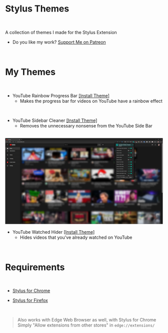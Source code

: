# Stylus Themes

<br>

A collection of themes I made for the Stylus Extension  
  
- Do you like my work? [Support Me on Patreon](https://www.patreon.com/miahfuta)

<br>

# My Themes

<br>

- YouTube Rainbow Progress Bar [[Install Theme]](https://raw.githubusercontent.com/MiahFuta/StylusThemes/main/YouTubeRainbowProgressBar/youtube-rainbow-progress-bar.user.css)
  - Makes the progress bar for videos on YouTube have a rainbow effect  

<br>

- YouTube Sidebar Cleaner [[Install Theme]](https://raw.githubusercontent.com/MiahFuta/StylusThemes/main/YouTubeSidebarCleaner/youtube-sidebar-cleaner.user.css)
  - Removes the unnecessary nonsense from the YouTube Side Bar

<br>

<img src="https://raw.githubusercontent.com/MiahFuta/StylusThemes/main/YouTubeSidebarCleaner/example.jpg">

<br>

- YouTube Watched Hider [[Install Theme]](https://raw.githubusercontent.com/MiahFuta/StylusThemes/main/YouTubeWatchedHider/youtube-watched-hider.user.css)
  - Hides videos that you've already watched on YouTube  

<br>

# Requirements

<br>

- [Stylus for Chrome](https://chrome.google.com/webstore/detail/stylus/clngdbkpkpeebahjckkjfobafhncgmne)  
  
- [Stylus for Firefox](https://addons.mozilla.org/en-US/firefox/addon/styl-us/)  

<br>

> Also works with Edge Web Browser as well, with Stylus for Chrome  
> Simply "Allow extensions from other stores" in `edge://extensions/`
